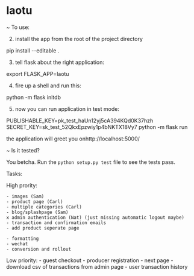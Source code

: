 # laotu

~ To use:

2. install the app from the root of the project directory

pip install --editable .

3. tell flask about the right application:

export FLASK_APP=laotu

4. fire up a shell and run this:

python -m flask initdb

5. now you can run application in test mode:

PUBLISHABLE_KEY=pk_test_haUn12yj5cA394KQd0K37hzh SECRET_KEY=sk_test_52QkxEpzwiy1p4bNKTX18Vy7 python -m flask run

the application will greet you onhttp://localhost:5000/

~ Is it tested?

You betcha.  Run the `python setup.py test` file to
see the tests pass.



Tasks:


High prority:

    - images (Sam)
    - product page (Carl)
    - multiple categories (Carl)
    - blog/splashpage (Sam)
    x admin authentication (Nat) (just missing automatic logout maybe)
    - transaction and confirmation emails
    - add product seperate page 
    
    - formatting
    - wechat
    - conversion and rollout


Low priority:
    - guest checkout
    - producer registration
    - next page 
    - download csv of transactions from admin page 
    - user transaction history 


